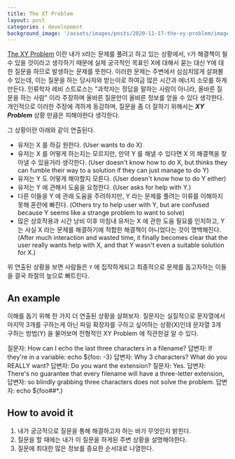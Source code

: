 ```yaml
---
title: The XT Problem
layout: post
categories : development
background_image: '/assets/images/posts/2020-11-17-the-xy-problem/images.jpeg'
---
```


[The XY Problem](https://xyproblem.info/) 이란 내가 `X`라는 문제를 풀려고 하고 있는 상황에서, `Y`가 해결책이 될 수 있을 것이라고 생각하기 때문에 실제 궁극적인 목표인 X에 대해서 묻는 대신 Y에 대한 질문을 하므로 발생하는 문제를 뜻한다.
이러한 문제는 주변에서 심심치않게 살펴볼 수 있는데, 이는 질문을 하는 당사자와 받는이로 하여금 많은 시간과 에너지 소모를 하게 만든다.
인류학자 레비 스트로스는 "과학자는 정답을 말하는 사람이 아니라, 올바른 질문을 하는 사람" 이라 주장하며 올바른 질문만이 올바른 정보를 얻을 수 있다 생각한다.
개인적으로 이러한 주장에 격하게 동감하며, 질문을 좀 더 잘하기 위해서는 ***XY Problem*** 상황 만큼은 피해야한다 생각한다.

그 상황이란 아래와 같이 연출된다.

- 유저는 X 를 하길 원한다. (User wants to do X)
- 유저는 X 를 어떻게 하는지는 모르지만, 만약 Y 를 해낼 수 있다면 X 의 해결책을 찾아낼 수 있을거라 생각한다. (User doesn't know how to do X, but thinks they can fumble their way to a solution if they can just manage to do Y)
- 유저는 Y 도 어떻게 해야할지 모른다. (User doesn't know how to do Y either)
- 유저는 Y 에 관해서 도움을 요청한다. (User asks for help with Y.)
- 다른 이들을 Y 에 관래 도움을 주려하지만, Y 라는 문제를 풀려는 이류를 이해하지 못해 혼란에 빠진다. (Others try to help user with Y, but are confused because Y seems like a strange problem to want to solve)
- 많은 상호작용과 시간 낭비 이후 마침내 유저는 X 에 관한 도움 필요를 인지하고, Y 는 사실 X 라는 문제를 해결하기에 적합한 해결책이 아니었다는 것이 명백해진다. (After much interaction and wasted time, it finally becomes clear that the user really wants help with X, and that Y wasn't even a suitable solution for X.)

위 연출된 상황을 보면 사람들은 `Y` 에 집작하게되고 최종적으로 문제를 돕고자하는 이들을 결국 좌절의 늪으로 빠트린다.

## An example

이해를 돕기 위해 한 가지 더 연출된 상황을 살펴보자.
질문자는 실질적으로 문자열에서 마지막 3개를 구하는게 아닌 파일 확장자를 구하고 싶어하는 상황(X)인데
문자열 3개 구하는 방법(Y) 을 물어보며 전형적인 XY Problem 에 직관한걸 알 수 있다.

질문자: How can I echo the last three characters in a filename?
답변자: If they're in a variable: echo ${foo: -3}
답변자: Why 3 characters? What do you REALLY want?
답변자: Do you want the extension?
질문자: Yes.
답변자: There's no guarantee that every filename will have a three-letter extension,
답변자: so blindly grabbing three characters does not solve the problem.
답변자: echo ${foo##*.}


## How to avoid it

1. 내가 궁긍적으로 질문을 통해 해결하고자 하는 바가 무엇인지 밝힌다.
2. 질문을 할 때에는 내가 이 질문을 하게된 주변 상황을 설명해야한다.
3. 질문에 최대한 많은 정보를 중요한 순서대로 나열한다.



